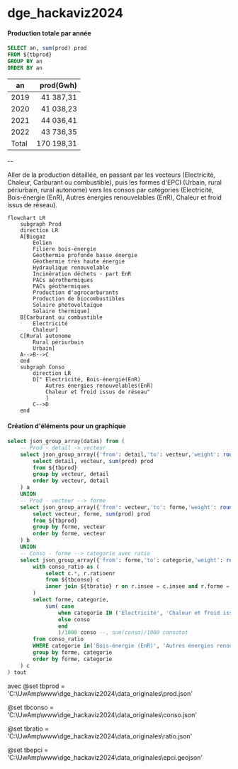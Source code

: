 # dge_hackaviz2024

#### Production totale par année

```sql
SELECT an, sum(prod) prod
FROM ${tbprod}
GROUP BY an 
ORDER BY an 
```

| an    |  prod(Gwh) |
|-------|-----------:|
| 2019  |  41 387,31 |
| 2020  |  41 038,23 |
| 2021  |  44 036,41 |
| 2022  |  43 736,35 |
| Total | 170 198,31 |

--

Aller de la production détaillée, en passant par les vecteurs (Electricité, Chaleur, Carburant ou combustible), puis les formes d'EPCI (Urbain, rural périurbain, rural autonome) vers les consos par catégories (Electricité, Bois-énergie (EnR), Autres énergies renouvelables (EnR), Chaleur et froid issus de réseau).

```mermaid
flowchart LR
    subgraph Prod
    direction LR
    A[Biogaz
        Eolien
        Filière bois-énergie
        Géothermie profonde basse énergie
        Géothermie très haute énergie
        Hydraulique renouvelable
        Incinération déchets - part EnR
        PACs aérothermiques
        PACs géothermiques
        Production d'agrocarburants
        Production de biocombustibles
        Solaire photovoltaïque
        Solaire thermique]
    B[Carburant ou combustible
        Electricité
        Chaleur]
    C[Rural autonome
        Rural périurbain
        Urbain]
    A-->B-->C
    end
    subgraph Conso
        direction LR
        D[" Electricité, Bois-énergie(EnR)
            Autres énergies renouvelables(EnR)
            Chaleur et froid issus de réseau"
            ]
        C-->D
    end
```

#### Création d'éléments pour un graphique

```sql
select json_group_array(datas) from (
	-- Prod - detail -> vecteur
	select json_group_array({'from': detail,'to': vecteur,'weight': round(prod, 2), 'typ': 'prod_1'}) as datas from(
		select detail, vecteur, sum(prod) prod 
		from ${tbprod}
		group by vecteur, detail
		order by vecteur, detail
	) a
	UNION
	-- Prod - vecteur --> forme
	select json_group_array({'from': vecteur,'to': forme,'weight': round(prod, 2), 'typ': 'prod_2'}) as datas from(
		select vecteur, forme, sum(prod) prod 
		from ${tbprod}
		group by forme, vecteur
		order by forme, vecteur
	) b
	UNION
	-- Conso - forme --> categorie avec ratio
	select json_group_array({'from': forme,'to': categorie,'weight': round(conso, 2), 'typ': 'conso_1'}) as datas from(
		with conso_ratio as (
			select c.*, r.ratioenr
			from ${tbconso} c 
			inner join ${tbratio} r on r.insee = c.insee and r.forme = c.forme and r.an = c.an
		)
		select forme, categorie,
			sum( case 
				when categorie IN ('Electricité', 'Chaleur et froid issus de réseau') then (conso*ratioenr/100) 
				else conso
				end
				)/1000 conso --, sum(conso)/1000 consotot
		from conso_ratio
		WHERE categorie in('Bois-énergie (EnR)', 'Autres énergies renouvelables (EnR)', 'Electricité', 'Chaleur et froid issus de réseau')
		group by forme, categorie
		order by forme, categorie
	) c
) tout
```

avec 
@set tbprod = 'C:\UwAmp\www\dge_hackaviz2024\data_originales\prod.json'

@set tbconso = 'C:\UwAmp\www\dge_hackaviz2024\data_originales\conso.json'

@set tbratio = 'C:\UwAmp\www\dge_hackaviz2024\data_originales\ratio.json'

@set tbepci = 'C:\UwAmp\www\dge_hackaviz2024\data_originales\epci.geojson'